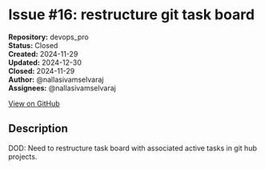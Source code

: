 # Issue #16: restructure git task board

**Repository:** devops_pro  
**Status:** Closed  
**Created:** 2024-11-29  
**Updated:** 2024-12-30  
**Closed:** 2024-11-29  
**Author:** @nallasivamselvaraj  
**Assignees:** @nallasivamselvaraj  

[View on GitHub](https://github.com/Simtestlab/devops_pro/issues/16)

## Description

DOD: Need to restructure task board with associated active tasks in git hub projects.